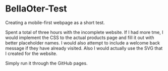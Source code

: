 # BellaOter-Test
Creating a mobile-first webpage as a short test.

Spent a total of three hours with the incomplete website. If I had more tme, I would implement 
the CSS to the actual products page and fill it out with better placeholder names. I would also
attempt to include a welcome back message if they have already visited. Also I would actually 
use the SVG that I created for the website.

Simply run it through the GitHub pages.
